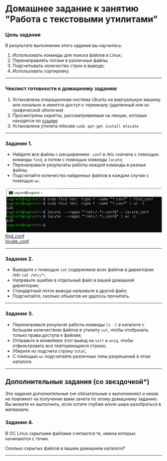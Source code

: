 # Домашнее задание к занятию "Работа с текстовыми утилитами" 

### Цель задания
В результате выполнения этого задания вы научитесь:
1. Использовать команды для поиска файлов в Linux;
2. Перенаправлять потоки в различные файлы;
3. Подсчитывать количество строк в выводе;
4. Использовать сортировку.
------

### Чеклист готовности к домашнему заданию

1. Установлена операционная система Ubuntu на виртуальную машину или локально и имеется доступ к терминалу (удаленный или из графической оболочки)
2. Просмотрены скрипты, рассматриваемые на лекции, которые находятся по [ссылке](5-04/)
3. Установлена утилита mlocate `sudo apt-get install mlocate`

------

### Задание 1.

- Найдите все файлы с расширением `.conf` в /etc сначала с помощью команды `find`, а потом с помощью команды `locate`;
- Перенаправьте результаты работы каждой команды в разные файлы;
- Подсчитайте количество найденных файлов в каждом случае с помощью `wc`.

![screen](1zad.GIF)\
[find_conf](find_conf)\
[locate_conf](locate_conf)

------
### Задание 2.

 - Выведите с помощью `cat` содержимое всех файлов в директории /etc `cat /etc/*`;
 - Направьте ошибки в отдельный файл в вашей домашней директории;
 - Стандартный поток вывода направьте в другой файл;
 - Подсчитайте, сколько объектов не удалось прочитать.
 
------
### Задание 3.

 - Перенаправьте результат работы команды `ls -l` в каталоге с большим количеством файлов в утилиту `cut`, чтобы отобразить только права доступа к файлам;
 - Отправьте в конвейере этот вывод на `sort` и `uniq`, чтобы отфильтровать все повторяющиеся строки;
 - Уберите из подсчета строку `total`;
 - С помощью `wc` подсчитайте различные типы разрешений в этом каталоге.
 

------
## Дополнительные задания (со звездочкой*)

Эти задания дополнительные (не обязательные к выполнению) и никак не повлияют на получение вами зачета по этому домашнему заданию. Вы можете их выполнить, если хотите глубже и/или шире разобраться в материале.

### Задание 4.

В ОС Linux скрытыми файлами считаются те, имена которых начинаются с точки.

Сколько скрытых файлов в вашем домашнем каталоге?


------
